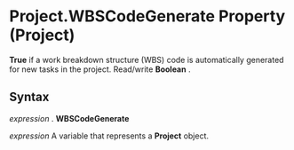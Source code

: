 
# Project.WBSCodeGenerate Property (Project)

 **True** if a work breakdown structure (WBS) code is automatically generated for new tasks in the project. Read/write **Boolean** .


## Syntax

 _expression_ . **WBSCodeGenerate**

 _expression_ A variable that represents a **Project** object.

